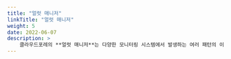 ```yaml
---
title: "얼럿 매니저"
linkTitle: "얼럿 매니저"
weight: 5
date: 2022-06-07
description: >
    클라우드포레의 **얼럿 매니저**는 다양한 모니터링 시스템에서 발생하는 여러 패턴의 이벤트를 통합 관리할 수 있는 서비스입니다.
---
```


